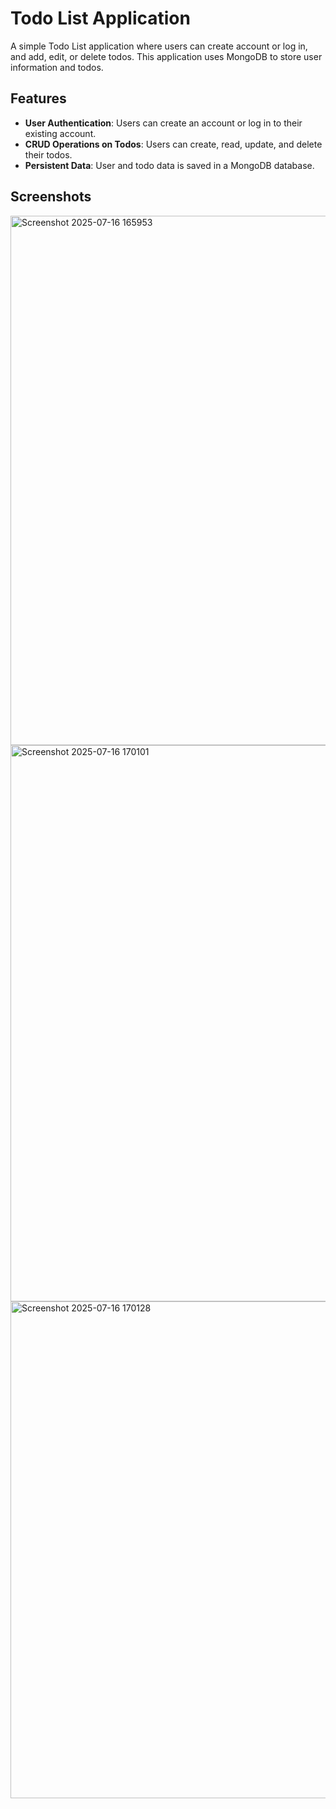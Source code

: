 # Todo List Application

A simple Todo List application where users can create account or log in, and add, edit, or delete todos. 
This application uses MongoDB to store user information and todos.

## Features

- **User Authentication**: Users can create an account or log in to their existing account.
- **CRUD Operations on Todos**: Users can create, read, update, and delete their todos.
- **Persistent Data**: User and todo data is saved in a MongoDB database.

## Screenshots

<img width="861" height="847" alt="Screenshot 2025-07-16 165953" src="https://github.com/user-attachments/assets/75ea668e-a971-422c-9417-8dce5ea93348" />

<img width="1789" height="890" alt="Screenshot 2025-07-16 170101" src="https://github.com/user-attachments/assets/ad043eba-dfeb-4240-ac41-6d2d9b67bbc1" />

<img width="1659" height="795" alt="Screenshot 2025-07-16 170128" src="https://github.com/user-attachments/assets/535dbaf0-0ac0-422c-8ed8-67c6894b9fa2" />


